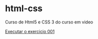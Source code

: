 # html-css
 Curso de Html5 e CSS 3 do curso em video

<a href="https://paulo-adriano.github.io/html-css/" target="_blank">Executar o exercicio 001<a>